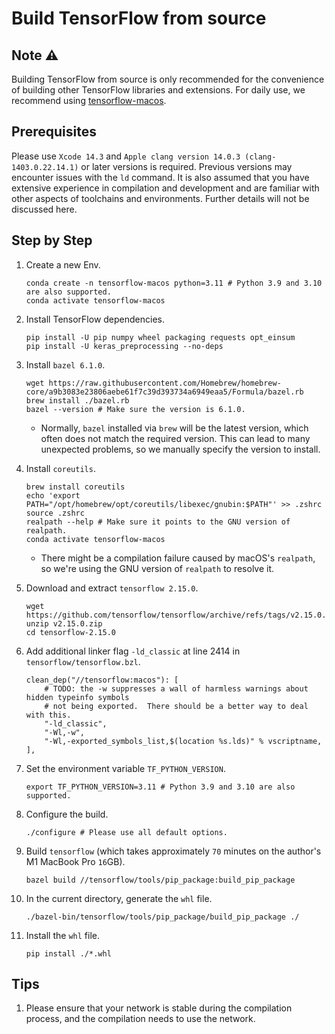 # Build TensorFlow from source

## Note ⚠️

Building TensorFlow from source is only recommended for the convenience of building other TensorFlow libraries and extensions. For daily use, we recommend using [tensorflow-macos](https://pypi.org/project/tensorflow-macos/).

## Prerequisites

Please use `Xcode 14.3` and `Apple clang version 14.0.3 (clang-1403.0.22.14.1)` or later versions is required. Previous versions may encounter issues with the `ld` command. It is also assumed that you have extensive experience in compilation and development and are familiar with other aspects of toolchains and environments. Further details will not be discussed here.

## Step by Step

1. Create a new Env.

    ```shell
    conda create -n tensorflow-macos python=3.11 # Python 3.9 and 3.10 are also supported.
    conda activate tensorflow-macos
    ```

2. Install TensorFlow dependencies.

    ```shell
    pip install -U pip numpy wheel packaging requests opt_einsum
    pip install -U keras_preprocessing --no-deps
    ```

3. Install `bazel 6.1.0`.

    ```shell
    wget https://raw.githubusercontent.com/Homebrew/homebrew-core/a9b3083e23806aebe61f7c39d393734a6949eaa5/Formula/bazel.rb
    brew install ./bazel.rb
    bazel --version # Make sure the version is 6.1.0.
    ```

    * Normally, `bazel` installed via `brew` will be the latest version, which often does not match the required version. This can lead to many unexpected problems, so we manually specify the version to install.

4. Install `coreutils`.

    ```shell
    brew install coreutils
    echo 'export PATH="/opt/homebrew/opt/coreutils/libexec/gnubin:$PATH"' >> .zshrc
    source .zshrc
    realpath --help # Make sure it points to the GNU version of realpath.
    conda activate tensorflow-macos
    ```

    * There might be a compilation failure caused by macOS's `realpath`, so we're using the GNU version of `realpath` to resolve it.

5. Download and extract `tensorflow 2.15.0`.

    ```shell
    wget https://github.com/tensorflow/tensorflow/archive/refs/tags/v2.15.0.zip
    unzip v2.15.0.zip
    cd tensorflow-2.15.0
    ```

6. Add additional linker flag `-ld_classic` at line 2414 in `tensorflow/tensorflow.bzl`.

    ```bazel
    clean_dep("//tensorflow:macos"): [
        # TODO: the -w suppresses a wall of harmless warnings about hidden typeinfo symbols
        # not being exported.  There should be a better way to deal with this.
        "-ld_classic",
        "-Wl,-w",
        "-Wl,-exported_symbols_list,$(location %s.lds)" % vscriptname,
    ],
    ```

7. Set the environment variable `TF_PYTHON_VERSION`.

    ```shell
    export TF_PYTHON_VERSION=3.11 # Python 3.9 and 3.10 are also supported.
    ```

8. Configure the build.

    ```shell
    ./configure # Please use all default options.
    ```

9. Build `tensorflow` (which takes approximately `70` minutes on the author's M1 MacBook Pro `16`GB).

    ```shell
    bazel build //tensorflow/tools/pip_package:build_pip_package           
    ```

10. In the current directory, generate the `whl` file.

    ```shell
    ./bazel-bin/tensorflow/tools/pip_package/build_pip_package ./
    ```

11. Install the `whl` file.

     ```shell
     pip install ./*.whl
     ```

## Tips

1. Please ensure that your network is stable during the compilation process, and the compilation needs to use the network.
